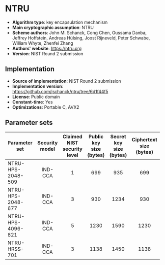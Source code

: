 NTRU
====

- **Algorithm type**: key encapsulation mechanism
- **Main cryptographic assumption**: NTRU
- **Scheme authors**: John M. Schanck, Cong Chen, Oussama Danba, Jeffrey Hoffstein, Andreas Hülsing, Joost Rijneveld, Peter Schwabe, William Whyte, Zhenfei Zhang
- **Authors' website**: https://ntru.org
- **Version**: NIST Round 2 submission

Implementation
--------------

- **Source of implementation**: NIST Round 2 submission
- **Implementation version**: https://github.com/jschanck/ntru/tree/6d1f44f5
- **License**: Public domain
- **Constant-time**: Yes
- **Optimizations**: Portable C, AVX2

Parameter sets
--------------

| Parameter set     | Security model | Claimed NIST security level | Public key size (bytes) | Secret key size (bytes) | Ciphertext size (bytes) | Shared secret size (bytes) |
|-------------------|:--------------:|:---------------------------:|:-----------------------:|:-----------------------:|:-----------------------:|:--------------------------:|
| NTRU-HPS-2048-509 |     IND-CCA    |              1              |           699           |           935           |           699           |             32             |
| NTRU-HPS-2048-677 |     IND-CCA    |              3              |           930           |           1234          |           930           |             32             |
| NTRU-HPS-4096-821 |     IND-CCA    |              5              |           1230          |           1590          |           1230          |             32             |
| NTRU-HRSS-701     |     IND-CCA    |              3              |           1138          |           1450          |           1138          |             32             |
